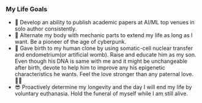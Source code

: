 ### My Life Goals
- :page_facing_up: Develop an ability to publish academic papers at AI/ML top venues in solo author consistently.
- :robot: Alternate my body with mechanic parts to extend my life as long as I want. Be a pioneer of the age of cyberpunk.
- :seedling: Gave birth to my human clone by using somatic-cell nuclear transfer and endometrium(or artificial womb). Raise and educate him as my son. Even though his DNA is same with me and it might be unchangeable after birth, devote to help him to improve any his epigenetic characteristics he wants. Feel the love stronger than any paternal love. :family_man_boy:
- :sunglasses: Proactively determine my longevity and the day I will end my life by voluntary euthanasia. Hold the funeral of myself while I am still alive.

<!--
**nonconvexopt/nonconvexopt** is a ✨ _special_ ✨ repository because its `README.md` (this file) appears on your GitHub profile.

Here are some ideas to get you started:

- 🔭 I’m currently working on ...
- 🌱 I’m currently learning ...
- 👯 I’m looking to collaborate on ...
- 🤔 I’m looking for help with ...
- 💬 Ask me about ...
- 📫 How to reach me: ...
- 😄 Pronouns: ...
- ⚡ Fun fact: ...
-->
